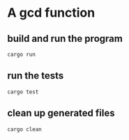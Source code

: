 # A gcd function


## build and run the program
``` 
cargo run
```

## run the tests
``` 
cargo test
```

## clean up generated files
``` 
cargo clean
```






